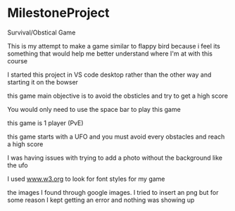 # MilestoneProject
Survival/Obstical Game

This is my attempt to make a game similar to flappy bird because i feel its something that would help me better understand where I'm at with this course

I started this project in VS code desktop rather than the other way and starting it on the bowser

this game main objective is to avoid the obsticles and try to get a high score

You would only need to use the space bar to play this game

this game is 1 player (PvE)

this game starts with a UFO and you must avoid every obstacles and reach a high score

I was having issues with trying to add a photo without the background like the ufo

I used www.w3.org to look for font styles for my game

the images I found through google images. I tried to insert an png but for some reason I kept getting an error and nothing was showing up
